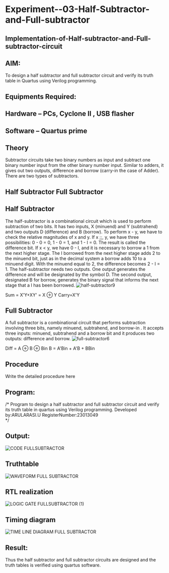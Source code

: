 # Experiment--03-Half-Subtractor-and-Full-subtractor
## Implementation-of-Half-subtractor-and-Full-subtractor-circuit
## AIM:
To design a half subtractor and full subtractor circuit and verify its truth table in Quartus using Verilog programming.

## Equipments Required:
## Hardware – PCs, Cyclone II , USB flasher
## Software – Quartus prime
## Theory
Subtractor circuits take two binary numbers as input and subtract one binary number input from the other binary number input. Similar to adders, it gives out two outputs, difference and borrow (carry-in the case of Adder). There are two types of subtractors.

## Half Subtractor Full Subtractor
## Half Subtractor
The half-subtractor is a combinational circuit which is used to perform subtraction of two bits. It has two inputs, X (minuend) and Y (subtrahend) and two outputs D (difference) and B (borrow). To perform x - y, we have to check the relative magnitudes of x and y. If x ;;, y, we have three possibilities: 0 - 0 = 0, 1 - 0 = 1, and 1 - I = 0. The result is called the difference bit. If x < y, we have 0 - I, and it is necessary to borrow a 1 from the next higher stage. The I borrowed from the next higher stage adds 2 to the minuend bit, just as in the decimal system a borrow adds 10 to a minuend digit. With the minuend equal to 2, the difference becomes 2 - I = 1. The half-subtractor needs two outputs. One output generates the difference and will be designated by the symbol D. The second output, designated B for borrow, generates the binary signal that informs the next stage that a I has been borrowed.
![half-subtractor9](https://user-images.githubusercontent.com/36288975/166112538-58c3bc7c-ee5d-4e6a-ac8d-8e8328efe27a.png)


Sum = X'Y+XY' = X ⊕ Y
Carry=X'Y

## Full Subtractor
A full subtractor is a combinational circuit that performs subtraction involving three bits, namely minuend, subtrahend, and borrow-in . It accepts three inputs: minuend, subtrahend and a borrow bit and it produces two outputs: difference and borrow. 
![full-subtractor6](https://user-images.githubusercontent.com/36288975/166112541-24c68359-3de8-4674-ae22-8272ffc385ed.png)


Diff = A ⊕ B ⊕ Bin B = A'Bin + A'B + BBin

## Procedure



Write the detailed procedure here 


## Program:
/*
Program to design a half subtractor and full subtractor circuit and verify its truth table in quartus using Verilog programming.
Developed by:ARULARASI.U 
RegisterNumber:23013049  
*/

## Output:
![CODE FULLSUBTRACTOR](https://github.com/Arularasi-17/Experiment--03-Half-Subtractor-and-Full-subtractor/assets/147410018/3ce1a71c-6ade-45d1-9c77-d2e358be8b89)



## Truthtable

![WAVEFORM FULL SUBTRACTOR](https://github.com/Arularasi-17/Experiment--03-Half-Subtractor-and-Full-subtractor/assets/147410018/fd00deb6-00cc-41ec-8e41-55a7e7363dc9)


##  RTL realization

![LOGIC GATE FULLSUBTRACTOR (1)](https://github.com/Arularasi-17/Experiment--03-Half-Subtractor-and-Full-subtractor/assets/147410018/046c84b0-4605-47fa-9c1f-4e63d67c06d5)

## Timing diagram 
![TIME LINE DIAGRAM FULL SUBTRACTOR](https://github.com/Arularasi-17/Experiment--03-Half-Subtractor-and-Full-subtractor/assets/147410018/ffcb37b3-3ef9-43b4-9377-d4705e752852)


## Result:
Thus the half subtractor and full subtractor circuits are designed and the truth tables is verified using quartus software.
